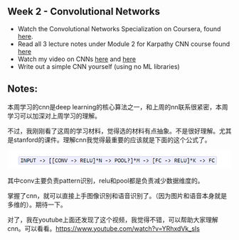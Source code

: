 ## Week 2 - Convolutional Networks

- Watch the Convolutional Networks Specialization on Coursera, found [here](https://www.coursera.org/learn/convolutional-neural-networks). 
- Read all 3 lecture notes under Module 2 for Karpathy CNN course found [here](http://cs231n.github.io/)
- Watch my video on CNNs [here](https://www.youtube.com/watch?v=FTr3n7uBIuE&t=1782s) and [here](https://www.youtube.com/watch?v=cAICT4Al5Ow&t=4s)
- Write out a simple CNN yourself (using no ML libraries)

## Notes:
本周学习的cnn是deep learning的核心算法之一，和上周的nn联系很紧密，本周学习可以加深对上周学习的理解。

不过，我刚刚看了这周的学习材料，觉得选的材料有点抽象。不是很好理解。尤其是stanford的课件。理解cnn我觉得最重要的应该就是下面的这个公式了。

![](https://github.com/yingjun2/6weekDL/blob/master/week2/cnn.png)


其中conv主要负责pattern识别，relu和pool都是负责减少数据维度的。

掌握了cnn，就可以直接上手图像识别和语音识别了。（因为图片和语音本身就是多维的）。期待一下。

对了，我在youtube上面还发现了这个视频，我觉得不错，可以帮助大家理解cnn。可以看看。https://www.youtube.com/watch?v=YRhxdVk_sIs
